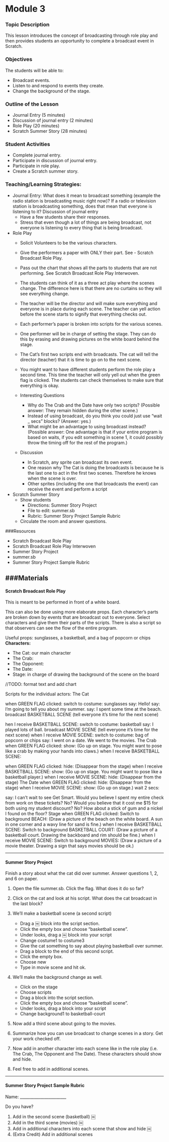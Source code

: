 # Module 3
### Topic Description

This lesson introduces the concept of broadcasting through role play and then provides students an
opportunity to complete a broadcast event in Scratch.
### Objectives

The students will be able to:
- Broadcast events.
- Listen to and respond to events they create.
- Change the background of the stage.

### Outline of the Lesson

- Journal Entry (5 minutes)
- Discussion of journal entry (2 minutes)
- Role Play (20 minutes)
- Scratch Summer Story (28 minutes)

### Student Activities
- Complete journal entry.
- Participate in discussion of journal entry.
- Participate in role play.
- Create a Scratch summer story.

### Teaching/Learning Strategies:

- Journal Entry: What does it mean to broadcast something (example the radio station is broadcasting music right now)? If a radio or television station is broadcasting something, does that mean that everyone is listening to it? Discussion of journal entry
    - Have a few students share their responses.
    - Stress that even though a lot of things are being broadcast, not everyone is listening to every thing that
is being broadcast.
- Role Play
    - Solicit Volunteers to be the various characters.
    - Give the performers a paper with ONLY their part. See - Scratch Broadcast Role Play.
    - Pass out the chart that shows all the parts to students that are not performing. See Scratch Broadcast
Role Play Interwoven.
    - The students can think of it as a three act play where the scenes change. The difference here is that
there are no curtains so they will see everything change.
    - The teacher will be the director and will make sure everything and everyone is in place during each
scene. The teacher can yell action before the scene starts to signify that everything checks out.
    - Each performer’s paper is broken into scripts for the various scenes.
    - One performer will be in charge of setting the stage. They can do this by erasing and drawing pictures
on the white board behind the stage.
    - The Cat’s first two scripts end with broadcasts. The cat will tell the director (teacher) that it is time to go
on to the next scene.

    - You might want to have different students perform the role play a second time. This time the teacher will only yell out when the green flag is clicked. The students can check themselves to make sure that
everything is okay.
    - Interesting Questions
        - Why do The Crab and the Date have only two scripts? (Possible answer: They remain hidden during the other scene.)
        - Instead of using broadcast, do you think you could just use “wait _ secs” blocks? (Answer: yes.)
        - What might be an advantage to using broadcast instead? (Possible answer: One advantage is
that if your entire program is based on waits, if you edit something in scene 1, it could possibly
throw the timing off for the rest of the program.)
    - Discussion
        - In Scratch, any sprite can broadcast its own event.
        - One reason why The Cat is doing the broadcasts is because he is the last one to act in the first
two scenes. Therefore he knows when the scene is over.
        - Other sprites (including the one that broadcasts the event) can receive the event and perform a
script
- Scratch Summer Story
    - Show students
        - Directions: Summer Story Project
        - File to edit: summer.sb
        - Rubric: Summer Story Project Sample Rubric
    - Circulate the room and answer questions.

###Resources
- Scratch Broadcast Role Play
- Scratch Broadcast Role Play Interwoven
- Summer Story Project
- summer.sb
- Summer Story Project Sample Rubric

###Materials
---
#### Scratch Broadcast Role Play

This is meant to be performed in front of a white board.

This can also be done using more elaborate props. Each character’s parts are broken down by events that are broadcast out to everyone. Select characters and give them their parts of the scripts. There is also a script so that observers can see the flow of the entire program.

Useful props: sunglasses, a basketball, and a bag of popcorn or chips
**Characters:**
- The Cat: our main character
- The Crab:
- The Opponent:
- The Date:
- Stage: in charge of drawing the background of the scene on the board

//TODO: format text and add chart

Scripts for the individual actors: The Cat

when GREEN FLAG clicked:
switch to costume: sunglasses
say: Hello!
say: I’m going to tell you about my summer.
say: I spent some time at the beach.
broadcast BASKETBALL SCENE (tell everyone it’s time for the next scene)

hen I receive BASKETBALL SCENE:
switch to costume: basketball
say: I played lots of ball.
broadcast MOVIE SCENE (tell everyone it’s time for the next scene)
when I receive MOVIE SCENE:
switch to costume: bag of popcorn or chips
say: I went on a date. We went to the movies.
The Crab
when GREEN FLAG clicked:
show: (Go up on stage. You might want to pose like a crab by making your hands into claws.)
when I receive BASKETBALL SCENE:

when GREEN FLAG clicked:
hide: (Disappear from the stage)
when I receive BASKETBALL SCENE:
show: (Go up on stage. You might want to pose like a basketball player.)
when I receive MOVIE SCENE:
hide: (Disappear from the stage)
The Date
when GREEN FLAG clicked:
hide: (Disappear from the stage)
when I receive MOVIE SCENE:
show: (Go up on stage.) wait 2 secs:

say: I can’t wait to see Get Smart. Would you believe I spent my entire check from work on these tickets? No? Would
you believe that it cost me $15 for both using my student discount? No? How about a stick of gum and a nickel I found on the floor?
Stage
when GREEN FLAG clicked:
Switch to background BEACH: (Draw a picture of the beach on the white board. A sun in one corner and a wavy line for
sand is fine.)
when I receive BASKETBALL SCENE:
Switch to background BASKETBALL COURT: (Draw a picture of a basketball court. Drawing the backboard and rim should be fine.)
when I receive MOVIE SCENE:
Switch to background MOVIES: (Draw a picture of a movie theater. Drawing a sign that says movies should be ok.)


---

#### Summer Story Project

Finish a story about what the cat did over summer. Answer questions 1, 2, and 6 on paper.

1. Open the file summer.sb. Click the flag. What does it do so far?
2. Click on the cat and look at his script. What does the cat broadcast in the last block?

3. We’ll make a basketball scene (a second script)
   - Drag a ￼ block into the script section.
   - Click the empty box and choose “basketball scene”.
   - Under looks, drag a ￼ block into your script
   - Change costume1 to costume3
   - Give the cat something to say about playing basketball over summer.
   - Drag a block to the end of this second script.
   - Click the empty box.
   - Choose new
   - Type in movie scene and hit ok.
4. We’ll make the background change as well.
    - Click on the stage
    - Choose scripts
    - Drag a block into the script section.
    - Click the empty box and choose “basketball scene”.
    - Under looks, drag a block into your script
    - Change background1 to basketball-court
5. Now add a third scene about going to the movies.
6. Summarize how you can use broadcast to change scenes in a story. Get your work checked off.
7. Now add in another character into each scene like in the role play (i.e. The Crab, The Opponent and The Date).
These characters should show and hide.
8. Feel free to add in additional scenes.

---
#### Summer Story Project Sample Rubric

Name: _______________________

Do you have?

1. Add in the second scene (basketball)
￼
1. Add in the third scene (movies)
￼
1. Add in additional characters into each scene that show and hide
￼
1. (Extra Credit) Add in additional scenes

